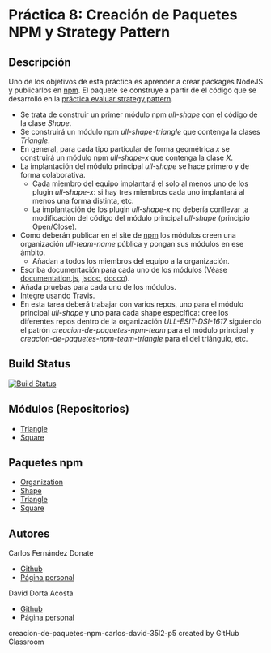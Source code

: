 # Práctica 8: Creación de Paquetes NPM y Strategy Pattern

## Descripción

Uno de los objetivos de esta práctica es aprender a crear packages NodeJS y publicarlos en [npm](https://www.npmjs.com/). El paquete se construye a partir de el código que se desarrolló en la [práctica evaluar strategy pattern](https://casianorodriguezleon.gitbooks.io/ull-esit-1617/content/practicas/practicaevaluastrategypattern.html).

* Se trata de construir un primer módulo npm *ull-shape* con el código de la clase *Shape*.
* Se construirá un módulo npm *ull-shape-triangle* que contenga la clases *Triangle*.
* En general, para cada tipo particular de forma geométrica *x* se construirá un módulo npm *ull-shape-x* que contenga la clase *X*.
* La implantación del módulo principal *ull-shape* se hace primero y de forma colaborativa.
    * Cada miembro del equipo implantará el solo al menos uno de los plugin *ull-shape-x*: si hay tres miembros cada uno implantará al menos una forma distinta, etc.
    * La implantación de los plugin *ull-shape-x* no debería conllevar ,a modificación del código del módulo principal *ull-shape* (principio Open/Close).
* Como deberán publicar en el site de [npm](https://www.npmjs.com/) los módulos creen una organización *ull-team-name* pública y pongan sus módulos en ese ámbito.
    * Añadan a todos los miembros del equipo a la organización.
* Escriba documentación para cada uno de los módulos (Véase [documentation.js](http://documentation.js.org/), [jsdoc](https://www.npmjs.com/package/jsdoc), [docco](http://jashkenas.github.io/docco/)).
* Añada pruebas para cada uno de los módulos.
* Integre usando Travis.
* En esta tarea deberá trabajar con varios repos, uno para el módulo principal *ull-shape* y uno para cada shape específica: cree los diferentes repos dentro de la organización *ULL-ESIT-DSI-1617* siguiendo el patrón *creacion-de-paquetes-npm-team* para el módulo principal y *creacion-de-paquetes-npm-team-triangle* para el del triángulo, etc.

## Build Status

[![Build Status](https://travis-ci.org/ULL-ESIT-DSI-1617/creacion-de-paquetes-npm-carlos-david-35l2-p5.svg?branch=master)](https://travis-ci.org/ULL-ESIT-DSI-1617/creacion-de-paquetes-npm-carlos-david-35l2-p5)


## Módulos (Repositorios)

* [Triangle](https://github.com/ULL-ESIT-DSI-1617/creacion-de-paquetes-npm-carlos-david-35l2-p5-triangle)
* [Square](https://github.com/ULL-ESIT-DSI-1617/creacion-de-paquetes-npm-carlos-david-35l2-p5-square)

## Paquetes npm

* [Organization](https://www.npmjs.com/org/ull-carlos-david)
* [Shape](https://www.npmjs.com/package/@ull-carlos-david/ull-shape)
* [Triangle](https://www.npmjs.com/package/@ull-carlos-david/ull-shape-triangle)
* [Square](https://www.npmjs.com/package/@ull-carlos-david/ull-square)
## Autores

Carlos Fernández Donate
* [Github](https://github.com/charly-poket)
* [Página personal](https://charly-poket.github.io/)


David Dorta Acosta  
* [Github](https://github.com/alu0100851236)
* [Página personal](https://alu0100851236.github.io/)

creacion-de-paquetes-npm-carlos-david-35l2-p5 created by GitHub Classroom
